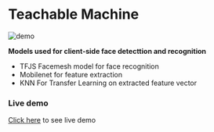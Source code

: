 # Teachable Machine

![demo](docs/teachable-machine.full.gif)

**Models used for client-side face detecttion and recognition**

- TFJS Facemesh model for face recognition
- Mobilenet for feature extraction
- KNN For Transfer Learning on extracted feature vector

### Live demo  

[Click here](https://rakesh4real.github.io/face-recognition/) to see live demo
